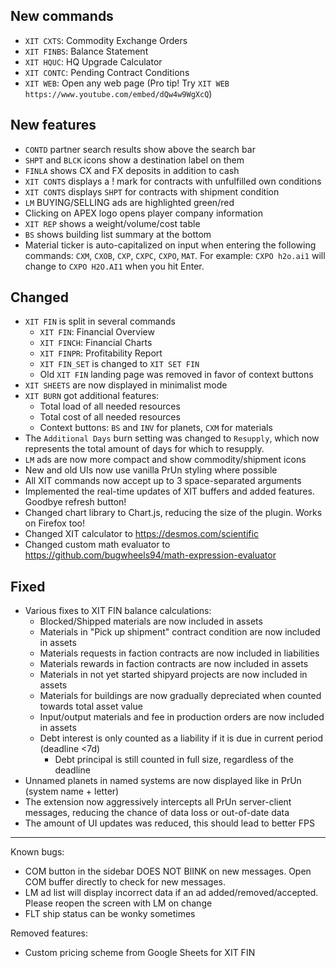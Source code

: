 ## New commands
- `XIT CXTS`: Commodity Exchange Orders
- `XIT FINBS`: Balance Statement
- `XIT HQUC`: HQ Upgrade Calculator
- `XIT CONTC`: Pending Contract Conditions
- `XIT WEB`: Open any web page (Pro tip! Try `XIT WEB https://www.youtube.com/embed/dQw4w9WgXcQ`)

## New features
- `CONTD` partner search results show above the search bar
- `SHPT` and `BLCK` icons show a destination label on them
- `FINLA` shows CX and FX deposits in addition to cash
- `XIT CONTS` displays a ! mark for contracts with unfulfilled own conditions
- `XIT CONTS` displays `SHPT` for contracts with shipment condition
- `LM` BUYING/SELLING ads are highlighted green/red
- Clicking on APEX logo opens player company information
- `XIT REP` shows a weight/volume/cost table
- `BS` shows building list summary at the bottom
- Material ticker is auto-capitalized on input when entering the following commands:
  `CXM`, `CXOB`, `CXP`, `CXPC`, `CXPO`, `MAT`. For example: `CXPO h2o.ai1` will change
  to `CXPO H2O.AI1` when you hit Enter.

## Changed
- `XIT FIN` is split in several commands
  - `XIT FIN`: Financial Overview
  - `XIT FINCH`: Financial Charts
  - `XIT FINPR`: Profitability Report
  - `XIT FIN_SET` is changed to `XIT SET FIN`
  - Old `XIT FIN` landing page was removed in favor of context buttons
- `XIT SHEETS` are now displayed in minimalist mode
- `XIT BURN` got additional features:
  - Total load of all needed resources
  - Total cost of all needed resources
  - Context buttons: `BS` and `INV` for planets, `CXM` for materials
- The `Additional Days` burn setting was changed to `Resupply`, which now represents
  the total amount of days for which to resupply.
- `LM` ads are now more compact and show commodity/shipment icons
- New and old UIs now use vanilla PrUn styling where possible
- All XIT commands now accept up to 3 space-separated arguments
- Implemented the real-time updates of XIT buffers and added features. Goodbye refresh button!
- Changed chart library to Chart.js, reducing the size of the plugin. Works on Firefox too!
- Changed XIT calculator to https://desmos.com/scientific
- Changed custom math evaluator to https://github.com/bugwheels94/math-expression-evaluator

## Fixed
- Various fixes to XIT FIN balance calculations:
  - Blocked/Shipped materials are now included in assets
  - Materials in "Pick up shipment" contract condition are now included in assets
  - Materials requests in faction contracts are now included in liabilities
  - Materials rewards in faction contracts are now included in assets
  - Materials in not yet started shipyard projects are now included in assets
  - Materials for buildings are now gradually depreciated when counted towards total asset value
  - Input/output materials and fee in production orders are now included in assets
  - Debt interest is only counted as a liability if it is due in current period (deadline <7d)
    - Debt principal is still counted in full size, regardless of the deadline
- Unnamed planets in named systems are now displayed like in PrUn (system name + letter)
- The extension now aggressively intercepts all PrUn server-client messages,
  reducing the chance of data loss or out-of-date data
- The amount of UI updates was reduced, this should lead to better FPS

---

Known bugs:
- COM button in the sidebar DOES NOT BlINK on new messages. Open COM buffer directly to check for new messages.
- LM ad list will display incorrect data if an ad added/removed/accepted. Please reopen the screen with LM on change
- FLT ship status can be wonky sometimes

Removed features:
- Custom pricing scheme from Google Sheets for XIT FIN
